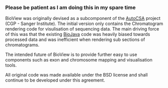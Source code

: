 ### Please be patient as I am doing this in my spare time ###

BioView was originally devised as a subcomponent of the [AutoCSA](http://www.sanger.ac.uk/genetics/CGP/Software/AutoCSA/) project (CGP - Sanger Institute).  The initial version only contains the Chromatogram rendering code for visulisation of sequencing data.  The main driving force of this was that the existing [BioJava](http://biojava.org/wiki/Main_Page) code was heavily biased towards processed data and was inefficient when rendering sub sections of chromatograms.

The intended future of BioView is to provide further easy to use components such as exon and chromosome mapping and visualisation tools.

All original code was made available under the BSD license and shall continue to be developed under this agreement.